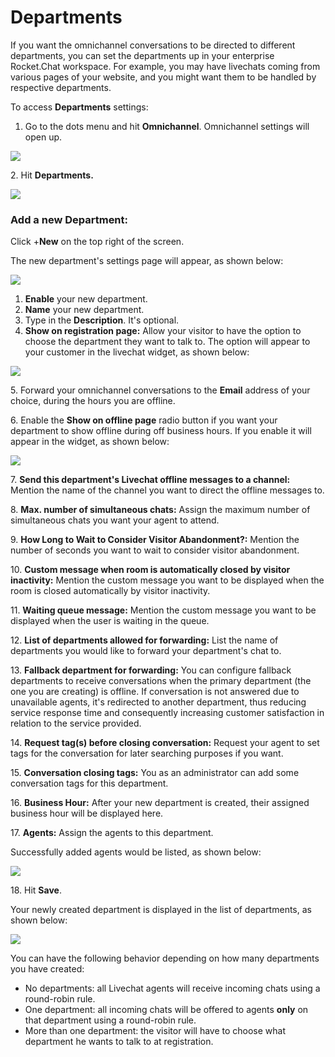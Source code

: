 # Departments

If you want the omnichannel conversations to be directed to different departments, you can set the departments up in your enterprise Rocket.Chat workspace. For example, you may have livechats coming from various pages of your website, and you might want them to be handled by respective departments.

To access **Departments** settings:

1. Go to the dots menu and hit **Omnichannel**. Omnichannel settings will open up.

![](../../.gitbook/assets/2022-01-01\_14-31-40.png)

2\. Hit **Departments.**

![](../../.gitbook/assets/2022-01-01\_14-46-42.png)

### **Add a new Department**:

Click +**New** on the top right of the screen.

The new department's settings page will appear, as shown below:

![](<../../.gitbook/assets/2022-01-01\_15-46-46 (4).png>)

1. **Enable** your new department.
2. **Name** your new department.
3. Type in the **Description**. It's optional.
4. **Show on registration page:** Allow your visitor to have the option to choose the department they want to talk to. The option will appear to your customer in the livechat widget, as shown below:

![](<../../.gitbook/assets/8 (1).png>)

5\. Forward your omnichannel conversations to the **Email** address of your choice, during the hours you are offline.

6\. Enable the **Show on offline page** radio button if you want your department to show offline during off business hours. If you enable it will appear in the widget, as shown below:

![](<../../.gitbook/assets/11 (1).png>)

7\. **Send this department's Livechat offline messages to a channel:** Mention the name of the channel you want to direct the offline messages to.

8\. **Max. number of simultaneous chats:** Assign the maximum number of simultaneous chats you want your agent to attend.

9\. **How Long to Wait to Consider Visitor Abandonment?:** Mention the number of seconds you want to wait to consider visitor abandonment.

10\. **Custom message when room is automatically closed by visitor inactivity:** Mention the custom message you want to be displayed when the room is closed automatically by visitor inactivity.

11\. **Waiting queue message:** Mention the custom message you want to be displayed when the user is waiting in the queue.

12\. **List of departments allowed for forwarding:** List the name of departments you would like to forward your department's chat to.

13\. **Fallback department for forwarding:** You can configure fallback departments to receive conversations when the primary department (the one you are creating) is offline. If conversation is not answered due to unavailable agents, it's redirected to another department, thus reducing service response time and consequently increasing customer satisfaction in relation to the service provided.

14\. **Request tag(s) before closing conversation:** Request your agent to set tags for the conversation for later searching purposes if you want.

15\. **Conversation closing tags:** You as an administrator can add some conversation tags for this department.

16\. **Business Hour:** After your new department is created, their assigned business hour will be displayed here.

17\. **Agents:** Assign the agents to this department.

Successfully added agents would be listed, as shown below:

![](../../.gitbook/assets/2022-01-01\_16-32-28.png)

18\. Hit **Save**.

Your newly created department is displayed in the list of departments, as shown below:

![](<../../.gitbook/assets/2022-01-01\_16-34-21 (1) (1) (1) (2).png>)

You can have the following behavior depending on how many departments you have created:

* No departments: all Livechat agents will receive incoming chats using a round-robin rule.
* One department: all incoming chats will be offered to agents **only** on that department using a round-robin rule.
* More than one department: the visitor will have to choose what department he wants to talk to at registration.
